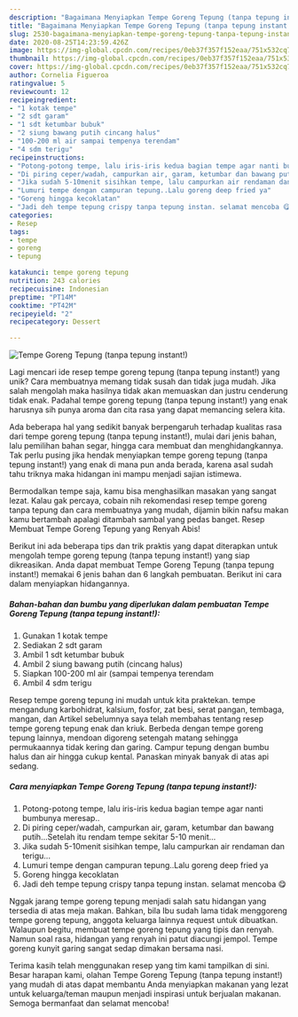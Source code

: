 ```yaml
---
description: "Bagaimana Menyiapkan Tempe Goreng Tepung (tanpa tepung instant!), Enak"
title: "Bagaimana Menyiapkan Tempe Goreng Tepung (tanpa tepung instant!), Enak"
slug: 2530-bagaimana-menyiapkan-tempe-goreng-tepung-tanpa-tepung-instant-enak
date: 2020-08-25T14:23:59.426Z
image: https://img-global.cpcdn.com/recipes/0eb37f357f152eaa/751x532cq70/tempe-goreng-tepung-tanpa-tepung-instant-foto-resep-utama.jpg
thumbnail: https://img-global.cpcdn.com/recipes/0eb37f357f152eaa/751x532cq70/tempe-goreng-tepung-tanpa-tepung-instant-foto-resep-utama.jpg
cover: https://img-global.cpcdn.com/recipes/0eb37f357f152eaa/751x532cq70/tempe-goreng-tepung-tanpa-tepung-instant-foto-resep-utama.jpg
author: Cornelia Figueroa
ratingvalue: 5
reviewcount: 12
recipeingredient:
- "1 kotak tempe"
- "2 sdt garam"
- "1 sdt ketumbar bubuk"
- "2 siung bawang putih cincang halus"
- "100-200 ml air sampai tempenya terendam"
- "4 sdm terigu"
recipeinstructions:
- "Potong-potong tempe, lalu iris-iris kedua bagian tempe agar nanti bumbunya meresap.."
- "Di piring ceper/wadah, campurkan air, garam, ketumbar dan bawang putih...Setelah itu rendam tempe sekitar 5-10 menit..."
- "Jika sudah 5-10menit sisihkan tempe, lalu campurkan air rendaman dan terigu..."
- "Lumuri tempe dengan campuran tepung..Lalu goreng deep fried ya"
- "Goreng hingga kecoklatan"
- "Jadi deh tempe tepung crispy tanpa tepung instan. selamat mencoba 😋"
categories:
- Resep
tags:
- tempe
- goreng
- tepung

katakunci: tempe goreng tepung 
nutrition: 243 calories
recipecuisine: Indonesian
preptime: "PT14M"
cooktime: "PT42M"
recipeyield: "2"
recipecategory: Dessert

---
```



![Tempe Goreng Tepung (tanpa tepung instant!)](https://img-global.cpcdn.com/recipes/0eb37f357f152eaa/751x532cq70/tempe-goreng-tepung-tanpa-tepung-instant-foto-resep-utama.jpg)

Lagi mencari ide resep tempe goreng tepung (tanpa tepung instant!) yang unik? Cara membuatnya memang tidak susah dan tidak juga mudah. Jika salah mengolah maka hasilnya tidak akan memuaskan dan justru cenderung tidak enak. Padahal tempe goreng tepung (tanpa tepung instant!) yang enak harusnya sih punya aroma dan cita rasa yang dapat memancing selera kita.

Ada beberapa hal yang sedikit banyak berpengaruh terhadap kualitas rasa dari tempe goreng tepung (tanpa tepung instant!), mulai dari jenis bahan, lalu pemilihan bahan segar, hingga cara membuat dan menghidangkannya. Tak perlu pusing jika hendak menyiapkan tempe goreng tepung (tanpa tepung instant!) yang enak di mana pun anda berada, karena asal sudah tahu triknya maka hidangan ini mampu menjadi sajian istimewa.

Bermodalkan tempe saja, kamu bisa menghasilkan masakan yang sangat lezat. Kalau gak percaya, cobain nih rekomendasi resep tempe goreng tanpa tepung dan cara membuatnya yang mudah, dijamin bikin nafsu makan kamu bertambah apalagi ditambah sambal yang pedas banget. Resep Membuat Tempe Goreng Tepung yang Renyah Abis!


Berikut ini ada beberapa tips dan trik praktis yang dapat diterapkan untuk mengolah tempe goreng tepung (tanpa tepung instant!) yang siap dikreasikan. Anda dapat membuat Tempe Goreng Tepung (tanpa tepung instant!) memakai 6 jenis bahan dan 6 langkah pembuatan. Berikut ini cara dalam menyiapkan hidangannya.

<!--inarticleads1-->

##### Bahan-bahan dan bumbu yang diperlukan dalam pembuatan Tempe Goreng Tepung (tanpa tepung instant!):

1. Gunakan 1 kotak tempe
1. Sediakan 2 sdt garam
1. Ambil 1 sdt ketumbar bubuk
1. Ambil 2 siung bawang putih (cincang halus)
1. Siapkan 100-200 ml air (sampai tempenya terendam
1. Ambil 4 sdm terigu


Resep tempe goreng tepung ini mudah untuk kita praktekan. tempe mengandung karbohidrat, kalsium, fosfor, zat besi, serat pangan, tembaga, mangan, dan Artikel sebelumnya saya telah membahas tentang resep tempe goreng tepung enak dan kriuk. Berbeda dengan tempe goreng tepung lainnya, mendoan digoreng setengah matang sehingga permukaannya tidak kering dan garing. Campur tepung dengan bumbu halus dan air hingga cukup kental. Panaskan minyak banyak di atas api sedang. 

<!--inarticleads2-->

##### Cara menyiapkan Tempe Goreng Tepung (tanpa tepung instant!):

1. Potong-potong tempe, lalu iris-iris kedua bagian tempe agar nanti bumbunya meresap..
1. Di piring ceper/wadah, campurkan air, garam, ketumbar dan bawang putih...Setelah itu rendam tempe sekitar 5-10 menit...
1. Jika sudah 5-10menit sisihkan tempe, lalu campurkan air rendaman dan terigu...
1. Lumuri tempe dengan campuran tepung..Lalu goreng deep fried ya
1. Goreng hingga kecoklatan
1. Jadi deh tempe tepung crispy tanpa tepung instan. selamat mencoba 😋


Nggak jarang tempe goreng tepung menjadi salah satu hidangan yang tersedia di atas meja makan. Bahkan, bila Ibu sudah lama tidak menggoreng tempe goreng tepung, anggota keluarga lainnya request untuk dibuatkan. Walaupun begitu, membuat tempe goreng tepung yang tipis dan renyah. Namun soal rasa, hidangan yang renyah ini patut diacungi jempol. Tempe goreng kunyit garing sangat sedap dimakan bersama nasi. 

Terima kasih telah menggunakan resep yang tim kami tampilkan di sini. Besar harapan kami, olahan Tempe Goreng Tepung (tanpa tepung instant!) yang mudah di atas dapat membantu Anda menyiapkan makanan yang lezat untuk keluarga/teman maupun menjadi inspirasi untuk berjualan makanan. Semoga bermanfaat dan selamat mencoba!
